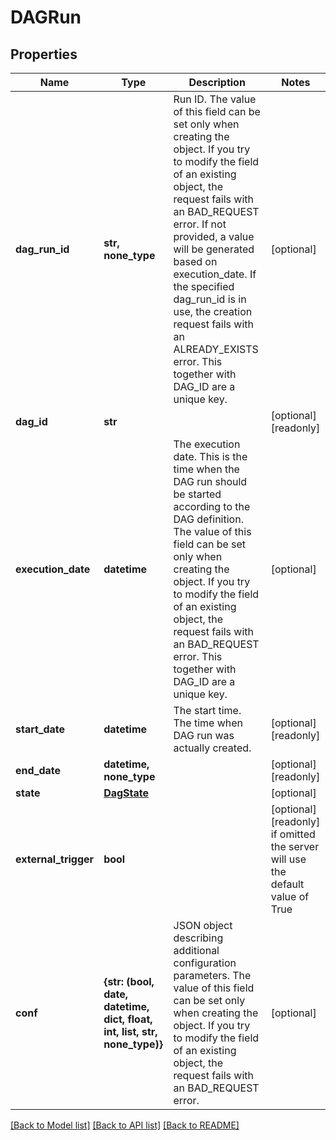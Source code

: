 # DAGRun

## Properties
Name | Type | Description | Notes
------------ | ------------- | ------------- | -------------
**dag_run_id** | **str, none_type** | Run ID.  The value of this field can be set only when creating the object. If you try to modify the field of an existing object, the request fails with an BAD_REQUEST error.  If not provided, a value will be generated based on execution_date.  If the specified dag_run_id is in use, the creation request fails with an ALREADY_EXISTS error.  This together with DAG_ID are a unique key.  | [optional] 
**dag_id** | **str** |  | [optional] [readonly] 
**execution_date** | **datetime** | The execution date. This is the time when the DAG run should be started according to the DAG definition. The value of this field can be set only when creating the object. If you try to modify the field of an existing object, the request fails with an BAD_REQUEST error. This together with DAG_ID are a unique key.  | [optional] 
**start_date** | **datetime** | The start time. The time when DAG run was actually created.  | [optional] [readonly] 
**end_date** | **datetime, none_type** |  | [optional] [readonly] 
**state** | [**DagState**](DagState.md) |  | [optional] 
**external_trigger** | **bool** |  | [optional] [readonly]  if omitted the server will use the default value of True
**conf** | **{str: (bool, date, datetime, dict, float, int, list, str, none_type)}** | JSON object describing additional configuration parameters.  The value of this field can be set only when creating the object. If you try to modify the field of an existing object, the request fails with an BAD_REQUEST error.  | [optional] 

[[Back to Model list]](../README.md#documentation-for-models) [[Back to API list]](../README.md#documentation-for-api-endpoints) [[Back to README]](../README.md)


